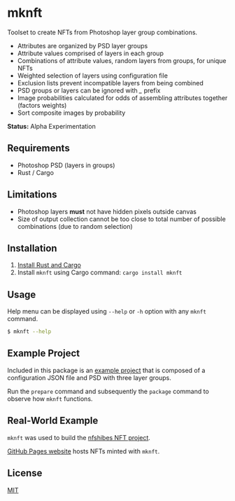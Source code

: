 # mknft

Toolset to create NFTs from Photoshop layer group combinations.

- Attributes are organized by PSD layer groups
- Attribute values comprised of layers in each group
- Combinations of attribute values, random layers from groups, for unique NFTs
- Weighted selection of layers using configuration file
- Exclusion lists prevent incompatible layers from being combined
- PSD groups or layers can be ignored with *_* prefix
- Image probabilities calculated for odds of assembling attributes together (factors weights)
- Sort composite images by probability

**Status:** Alpha Experimentation

## Requirements

- Photoshop PSD (layers in groups)
- Rust / Cargo

## Limitations

- Photoshop layers **must** not have hidden pixels outside canvas
- Size of output collection cannot be too close to total number of possible combinations (due to random selection)

## Installation

1. [Install Rust and Cargo](https://doc.rust-lang.org/cargo/getting-started/installation.html)
2. Install `mknft` using Cargo command: `cargo install mknft`

## Usage

Help menu can be displayed using `--help` or `-h` option with any `mknft` command.

```bash
$ mknft --help
```

## Example Project

Included in this package is an [example project](example) that is composed of a configuration JSON file and PSD with three layer groups.

Run the `prepare` command and subsequently the `package` command to observe how `mknft` functions.

## Real-World Example

`mknft` was used to build the [nfshibes NFT project](https://github.com/nfshibes/nfshibes.github.io).

[GitHub Pages website](http://nfshibes.com) hosts NFTs minted with `mknft`.

## License

[MIT](LICENSE)
